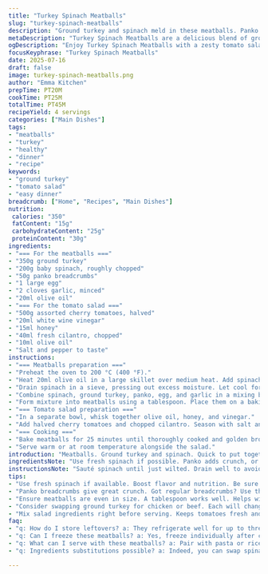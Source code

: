 ```yaml
---
title: "Turkey Spinach Meatballs"
slug: "turkey-spinach-meatballs"
description: "Ground turkey and spinach meld in these meatballs. Panko gives them a crispy touch. Fresh cherry tomatoes and mint for the salad. A bit of honey ties flavors together. Cook in the oven for a perfect texture. Serve warm or cold."
metaDescription: "Turkey Spinach Meatballs are a delicious blend of ground turkey and spinach with panko for crunch. Pair with a fresh tomato salad."
ogDescription: "Enjoy Turkey Spinach Meatballs with a zesty tomato salad. Perfectly baked and packed with flavor. A simple meal for any day."
focusKeyphrase: "Turkey Spinach Meatballs"
date: 2025-07-16
draft: false
image: turkey-spinach-meatballs.png
author: "Emma Kitchen"
prepTime: PT20M
cookTime: PT25M
totalTime: PT45M
recipeYield: 4 servings
categories: ["Main Dishes"]
tags:
- "meatballs"
- "turkey"
- "healthy"
- "dinner"
- "recipe"
keywords:
- "ground turkey"
- "tomato salad"
- "easy dinner"
breadcrumb: ["Home", "Recipes", "Main Dishes"]
nutrition: 
 calories: "350"
 fatContent: "15g"
 carbohydrateContent: "25g"
 proteinContent: "30g"
ingredients:
- "=== For the meatballs ==="
- "350g ground turkey"
- "200g baby spinach, roughly chopped"
- "50g panko breadcrumbs"
- "1 large egg"
- "2 cloves garlic, minced"
- "20ml olive oil"
- "=== For the tomato salad ==="
- "500g assorted cherry tomatoes, halved"
- "20ml white wine vinegar"
- "15ml honey"
- "40ml fresh cilantro, chopped"
- "10ml olive oil"
- "Salt and pepper to taste"
instructions:
- "=== Meatballs preparation ==="
- "Preheat the oven to 200 °C (400 °F)."
- "Heat 20ml olive oil in a large skillet over medium heat. Add spinach, sauté for 2 minutes until wilted. Season."
- "Drain spinach in a sieve, pressing out excess moisture. Let cool for a few minutes."
- "Combine spinach, ground turkey, panko, egg, and garlic in a mixing bowl. Season with salt and pepper. Mix thoroughly with hands."
- "Form mixture into meatballs using a tablespoon. Place them on a baking sheet lined with parchment paper."
- "=== Tomato salad preparation ==="
- "In a separate bowl, whisk together olive oil, honey, and vinegar."
- "Add halved cherry tomatoes and chopped cilantro. Season with salt and pepper. Mix gently."
- "=== Cooking ==="
- "Bake meatballs for 25 minutes until thoroughly cooked and golden brown."
- "Serve warm or at room temperature alongside the salad."
introduction: "Meatballs. Ground turkey and spinach. Quick to put together. Bake them for a nice texture. Fresh salad on the side. Tomatoes add sweetness. Mint or cilantro works well. Mix up herbs based on preference. A splash of honey brightens the dish. Good for a hearty meal."
ingredientsNote: "Use fresh spinach if possible. Panko adds crunch, or use regular breadcrumbs if unavailable. Any combination of colorful cherry tomatoes will work. Adjust herbs according to what's in your pantry. Honey balances the acidity of vinegar. Feel free to swap turkey for chicken or even beef."
instructionsNote: "Sauté spinach until just wilted. Drain well to avoid soggy meatballs. Use hands to mix ingredients thoroughly for best cohesion. Shape meatballs evenly for consistent cooking. Bake until they reach a golden brown shade. Toss salad just before serving for freshness."
tips:
- "Use fresh spinach if available. Boost flavor and nutrition. Be sure to sauté quickly. Wilt it just enough. Drain the excess liquid well. This is key for meatball texture."
- "Panko breadcrumbs give great crunch. Got regular breadcrumbs? Use those. Texture will change. Might be denser but fine too. Monitoring cooking time is critical."
- "Ensure meatballs are even in size. A tablespoon works well. Helps with cooking consistency. Adjust oven rack for even heat. Use parchment paper for easy cleanup."
- "Consider swapping ground turkey for chicken or beef. Each will change flavor. Season meats accordingly. Play with spices. Garlic and herbs always enhance the taste."
- "Mix salad ingredients right before serving. Keeps tomatoes fresh and vibrant. You can use mixed herbs. Mint adds brightness, especially in summer."
faq:
- "q: How do I store leftovers? a: They refrigerate well for up to three days. Cool completely. Place in an airtight container. Reheat in oven or microwave before eating."
- "q: Can I freeze these meatballs? a: Yes, freeze individually after cooking. Seal tightly in freezer-safe bags. Use within three months for best quality. Thaw in fridge before reheating."
- "q: What can I serve with these meatballs? a: Pair with pasta or rice for a heartier meal. Great with veggie sides too. A simple green salad works fine here."
- "q: Ingredients substitutions possible? a: Indeed, you can swap spinach for other greens. Chard or kale work too. Honey can be replaced with maple syrup or agave. Adjust to personal taste."

---
```

